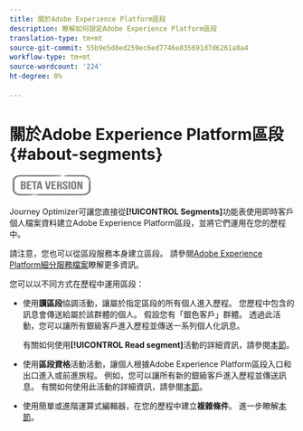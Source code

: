 ```yaml
---
title: 關於Adobe Experience Platform區段
description: 瞭解如何設定Adobe Experience Platform區段
translation-type: tm+mt
source-git-commit: 55b9e5d8ed259ec6ed7746e835691d7d6261a8a4
workflow-type: tm+mt
source-wordcount: '224'
ht-degree: 0%

---
```


# 關於Adobe Experience Platform區段{#about-segments}

![](../assets/do-not-localize/badge.png)

Journey Optimizer可讓您直接從&#x200B;**[!UICONTROL Segments]**&#x200B;功能表使用即時客戶個人檔案資料建立Adobe Experience Platform區段，並將它們運用在您的歷程中。

請注意，您也可以從區段服務本身建立區段。 請參閱[Adobe Experience Platform細分服務檔案](https://experienceleague.adobe.com/docs/experience-platform/segmentation/home.html)瞭解更多資訊。

您可以以不同方式在歷程中運用區段：

* 使用&#x200B;**讀區段**&#x200B;協調活動，讓屬於指定區段的所有個人進入歷程。 您歷程中包含的訊息會傳送給屬於該群體的個人。 假設您有「銀色客戶」群體。 透過此活動，您可以讓所有銀級客戶進入歷程並傳送一系列個人化訊息。

   有關如何使用&#x200B;**[!UICONTROL Read segment]**&#x200B;活動的詳細資訊，請參閱[本節](../building-journeys/read-segment.md#configuring-segment-trigger-activity)。

* 使用&#x200B;**區段資格**&#x200B;活動活動，讓個人根據Adobe Experience Platform區段入口和出口進入或前進旅程。 例如，您可以讓所有新的銀級客戶進入歷程並傳送訊息。 有關如何使用此活動的詳細資訊，請參閱[本節](../building-journeys/segment-qualification-events.md)。

* 使用簡單或進階運算式編輯器，在您的歷程中建立&#x200B;**複雜條件**。 進一步瞭解[本節](../building-journeys/condition-activity.md#using-a-segment)。
